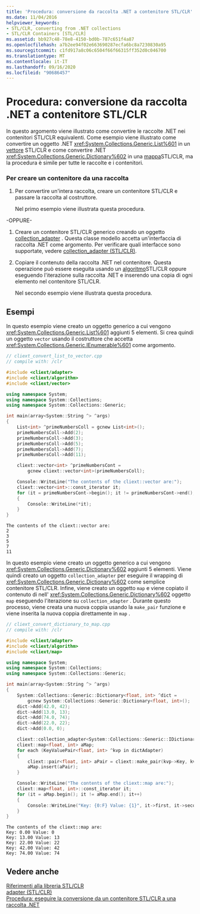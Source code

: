 ```yaml
---
title: 'Procedura: conversione da raccolta .NET a contenitore STL/CLR'
ms.date: 11/04/2016
helpviewer_keywords:
- STL/CLR, converting from .NET collections
- STL/CLR Containers [STL/CLR]
ms.assetid: bb927c48-78e8-4150-bd0b-787c651f4a87
ms.openlocfilehash: a7b2ee94f02e663690287ecfa6bc8a7230830a95
ms.sourcegitcommit: c1fd917a8c06c6504f66f66315ff352d0c046700
ms.translationtype: MT
ms.contentlocale: it-IT
ms.lasthandoff: 09/16/2020
ms.locfileid: "90686457"
---
```

# <a name="how-to-convert-from-a-net-collection-to-a-stlclr-container"></a>Procedura: conversione da raccolta .NET a contenitore STL/CLR

In questo argomento viene illustrato come convertire le raccolte .NET nei contenitori STL/CLR equivalenti. Come esempio viene illustrato come convertire un oggetto .NET <xref:System.Collections.Generic.List%601> in un [vettore](../dotnet/vector-stl-clr.md) STL/CLR e come convertire .NET <xref:System.Collections.Generic.Dictionary%602> in una [mappa](../dotnet/map-stl-clr.md)STL/CLR, ma la procedura è simile per tutte le raccolte e i contenitori.

### <a name="to-create-a-container-from-a-collection"></a>Per creare un contenitore da una raccolta

1. Per convertire un'intera raccolta, creare un contenitore STL/CLR e passare la raccolta al costruttore.

   Nel primo esempio viene illustrata questa procedura.

-OPPURE-

1. Creare un contenitore STL/CLR generico creando un oggetto [collection_adapter](../dotnet/collection-adapter-stl-clr.md) . Questa classe modello accetta un'interfaccia di raccolta .NET come argomento. Per verificare quali interfacce sono supportate, vedere [collection_adapter (STL/CLR)](../dotnet/collection-adapter-stl-clr.md).

1. Copiare il contenuto della raccolta .NET nel contenitore. Questa operazione può essere eseguita usando un [algoritmo](../dotnet/algorithm-stl-clr.md)STL/CLR oppure eseguendo l'iterazione sulla raccolta .NET e inserendo una copia di ogni elemento nel contenitore STL/CLR.

   Nel secondo esempio viene illustrata questa procedura.

## <a name="examples"></a>Esempi

In questo esempio viene creato un oggetto generico a cui vengono <xref:System.Collections.Generic.List%601> aggiunti 5 elementi. Si crea quindi un oggetto `vector` usando il costruttore che accetta <xref:System.Collections.Generic.IEnumerable%601> come argomento.

```cpp
// cliext_convert_list_to_vector.cpp
// compile with: /clr

#include <cliext/adapter>
#include <cliext/algorithm>
#include <cliext/vector>

using namespace System;
using namespace System::Collections;
using namespace System::Collections::Generic;

int main(array<System::String ^> ^args)
{
    List<int> ^primeNumbersColl = gcnew List<int>();
    primeNumbersColl->Add(2);
    primeNumbersColl->Add(3);
    primeNumbersColl->Add(5);
    primeNumbersColl->Add(7);
    primeNumbersColl->Add(11);

    cliext::vector<int> ^primeNumbersCont =
        gcnew cliext::vector<int>(primeNumbersColl);

    Console::WriteLine("The contents of the cliext::vector are:");
    cliext::vector<int>::const_iterator it;
    for (it = primeNumbersCont->begin(); it != primeNumbersCont->end(); it++)
    {
        Console::WriteLine(*it);
    }
}
```

```Output
The contents of the cliext::vector are:
2
3
5
7
11
```

In questo esempio viene creato un oggetto generico a cui vengono <xref:System.Collections.Generic.Dictionary%602> aggiunti 5 elementi. Viene quindi creato un oggetto `collection_adapter` per eseguire il wrapping di <xref:System.Collections.Generic.Dictionary%602> come semplice contenitore STL/CLR. Infine, viene creato un oggetto `map` e viene copiato il contenuto di nell' <xref:System.Collections.Generic.Dictionary%602> oggetto `map` eseguendo l'iterazione su `collection_adapter` . Durante questo processo, viene creata una nuova coppia usando la `make_pair` funzione e viene inserita la nuova coppia direttamente in `map` .

```cpp
// cliext_convert_dictionary_to_map.cpp
// compile with: /clr

#include <cliext/adapter>
#include <cliext/algorithm>
#include <cliext/map>

using namespace System;
using namespace System::Collections;
using namespace System::Collections::Generic;

int main(array<System::String ^> ^args)
{
    System::Collections::Generic::Dictionary<float, int> ^dict =
        gcnew System::Collections::Generic::Dictionary<float, int>();
    dict->Add(42.0, 42);
    dict->Add(13.0, 13);
    dict->Add(74.0, 74);
    dict->Add(22.0, 22);
    dict->Add(0.0, 0);

    cliext::collection_adapter<System::Collections::Generic::IDictionary<float, int>> dictAdapter(dict);
    cliext::map<float, int> aMap;
    for each (KeyValuePair<float, int> ^kvp in dictAdapter)
    {
        cliext::pair<float, int> aPair = cliext::make_pair(kvp->Key, kvp->Value);
        aMap.insert(aPair);
    }

    Console::WriteLine("The contents of the cliext::map are:");
    cliext::map<float, int>::const_iterator it;
    for (it = aMap.begin(); it != aMap.end(); it++)
    {
        Console::WriteLine("Key: {0:F} Value: {1}", it->first, it->second);
    }
}
```

```Output
The contents of the cliext::map are:
Key: 0.00 Value: 0
Key: 13.00 Value: 13
Key: 22.00 Value: 22
Key: 42.00 Value: 42
Key: 74.00 Value: 74
```

## <a name="see-also"></a>Vedere anche

[Riferimenti alla libreria STL/CLR](../dotnet/stl-clr-library-reference.md)<br/>
[adapter (STL/CLR)](../dotnet/adapter-stl-clr.md)<br/>
[Procedura: eseguire la conversione da un contenitore STL/CLR a una raccolta .NET](../dotnet/how-to-convert-from-a-stl-clr-container-to-a-dotnet-collection.md)
